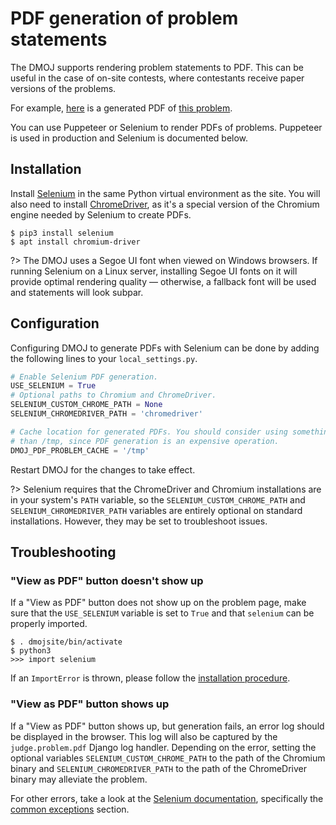 # PDF generation of problem statements

The DMOJ supports rendering problem statements to PDF. This can be useful in the case of on-site contests, where
contestants receive paper versions of the problems.

For example, [here](https://dmoj.ca/problem/ioi14p1/pdf) is a generated PDF of
[this problem](https://dmoj.ca/problem/ioi14p1).

You can use Puppeteer or Selenium to render PDFs of problems. Puppeteer is used in production and
Selenium is documented below.

## Installation

Install [Selenium](https://www.selenium.dev/) in the same Python virtual environment as the site. You will also need to
install [ChromeDriver](https://chromedriver.chromium.org/downloads), as it's a special version of the Chromium engine
needed by Selenium to create PDFs.

```shell-session
$ pip3 install selenium
$ apt install chromium-driver
```

?>  The DMOJ uses a Segoe UI font when viewed on Windows browsers. If running Selenium on a Linux server, installing
    Segoe UI fonts on it will provide optimal rendering quality &mdash; otherwise, a fallback font will be used and
    statements will look subpar.

## Configuration

Configuring DMOJ to generate PDFs with Selenium can be done by adding the following lines to your `local_settings.py`.

```python
# Enable Selenium PDF generation.
USE_SELENIUM = True
# Optional paths to Chromium and ChromeDriver.
SELENIUM_CUSTOM_CHROME_PATH = None
SELENIUM_CHROMEDRIVER_PATH = 'chromedriver'

# Cache location for generated PDFs. You should consider using something more persistent
# than /tmp, since PDF generation is an expensive operation.
DMOJ_PDF_PROBLEM_CACHE = '/tmp'
```

Restart DMOJ for the changes to take effect.

?>  Selenium requires that the ChromeDriver and Chromium installations are in your system's `PATH` variable, so the
    `SELENIUM_CUSTOM_CHROME_PATH` and `SELENIUM_CHROMEDRIVER_PATH` variables are entirely optional on standard
    installations. However, they may be set to troubleshoot issues.

## Troubleshooting

### "View as PDF" button doesn't show up

If a "View as PDF" button does not show up on the problem page, make sure that the `USE_SELENIUM` variable is set to
`True` and that `selenium` can be properly imported.

```shell-session
$ . dmojsite/bin/activate
$ python3
>>> import selenium
```

If an `ImportError` is thrown, please follow the [installation procedure](#installation).

### "View as PDF" button shows up

If a "View as PDF" button shows up, but generation fails, an error log should be displayed in the browser. This log will
also be captured by the `judge.problem.pdf` Django log handler. Depending on the error, setting the optional variables
`SELENIUM_CUSTOM_CHROME_PATH` to the path of the Chromium binary and `SELENIUM_CHROMEDRIVER_PATH` to the path of the
ChromeDriver binary may alleviate the problem.

For other errors, take a look at the [Selenium documentation](https://www.selenium.dev/documentation/webdriver/),
specifically the
[common exceptions](https://www.selenium.dev/selenium/docs/api/py/common/selenium.common.exceptions.html) section.
